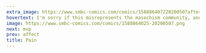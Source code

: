 ```yaml
---
extra_image: https://www.smbc-comics.com/comics/158886407220200507after.png
hovertext: I'm sorry if this misrepresents the masochism community, and I hope they enjoy the suffering it induced.
image: https://www.smbc-comics.com/comics/1588864025-20200507.png
next: mvp
prev: affect
title: Pain
---
```

